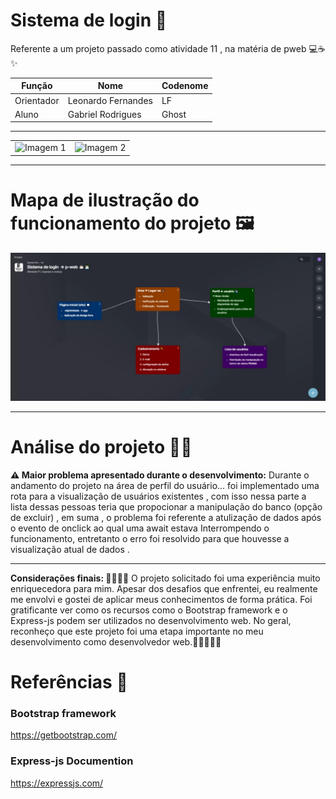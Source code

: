 # Sistema de login 🔐
Referente a um projeto passado como atividade 11 , na matéria de pweb 💻☕✨

 Função | Nome | Codenome |
|--------|------|----------|
| Orientador | Leonardo Fernandes | LF|
| Aluno | Gabriel Rodrigues | Ghost |

<hr>

<table>
  <tr>
    <td><img src="https://miro.medium.com/v2/resize:fit:640/format:webp/0*JSnLvAWiph-GRILo.png" alt="Imagem 1" width="90" height="60"></td>
    <td><img src="https://www2.ifal.edu.br/acesso-a-sistemas/logo2.png/@@images/image.png" alt="Imagem 2" width="90" height="60"></td>
  </tr>
</table>

<hr>

 # Mapa de ilustração do funcionamento do projeto 🖼 <br>


![imagem do mapa inicial do projeto](./mapa-projeto11.jpg)

<hr>

#  Análise do projeto  💭🤔

**⚠ Maior problema apresentado durante o desenvolvimento:**
Durante o andamento do projeto na área de perfil do usuário... foi implementado uma rota para a visualização de usuários existentes , com isso nessa parte a lista dessas pessoas teria que propocionar a manipulação do banco (opção de excluir) , em suma , o problema foi referente a atulização de dados após o evento de onclick ao qual uma await estava Interrompendo o funcionamento, entretanto o erro foi resolvido para que houvesse a visualização atual de dados .

---

**Considerações finais: 👍🏻👎🏻**
O projeto solicitado foi uma experiência muito enriquecedora para mim. Apesar dos desafios que enfrentei, eu realmente me envolvi e gostei de aplicar meus conhecimentos de forma prática. Foi gratificante ver como os recursos como o Bootstrap framework e o Express-js podem ser utilizados no desenvolvimento web. No geral, reconheço que este projeto foi uma etapa importante no meu desenvolvimento como desenvolvedor web.🌟👩🏻‍💻🚀

# Referências 📌

 ### Bootstrap framework 

 https://getbootstrap.com/

### Express-js Documention 

https://expressjs.com/
